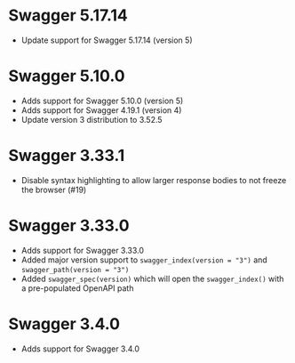 # Swagger 5.17.14

- Update support for Swagger 5.17.14 (version 5)

# Swagger 5.10.0

- Adds support for Swagger 5.10.0 (version 5)
- Adds support for Swagger 4.19.1 (version 4)
- Update version 3 distribution to 3.52.5

# Swagger 3.33.1

- Disable syntax highlighting to allow larger response bodies to not freeze the browser (#19)

# Swagger 3.33.0

- Adds support for Swagger 3.33.0
- Added major version support to `swagger_index(version = "3")` and `swagger_path(version = "3")`
- Added `swagger_spec(version)` which will open the `swagger_index()` with a pre-populated OpenAPI path

# Swagger 3.4.0

- Adds support for Swagger 3.4.0
